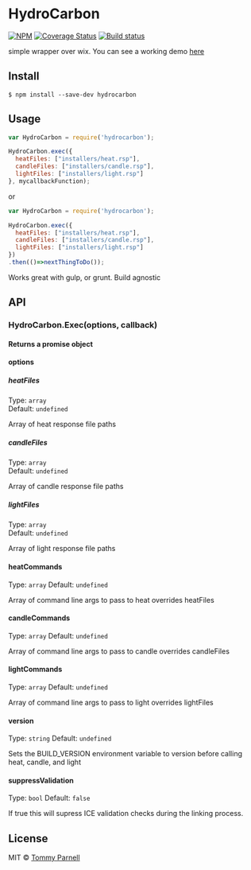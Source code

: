 ﻿# HydroCarbon
[![NPM](https://img.shields.io/npm/v/hydrocarbon.svg?style=flat-square)](https://www.npmjs.com/package/hydrocarbon)
[![Coverage Status](https://coveralls.io/repos/github/tparnell8/HydroCarbon/badge.svg?branch=master)](https://coveralls.io/github/tparnell8/HydroCarbon?branch=master)
[![Build status](https://ci.appveyor.com/api/projects/status/vekt2xrdn1iqjwxr/branch/master?svg=true)](https://ci.appveyor.com/project/tparnell8/hydrocarbon/branch/master)


simple wrapper over wix. You can see a working demo [here](https://github.com/tparnell8/GulpBuildForDotNet)


## Install

```
$ npm install --save-dev hydrocarbon
```


## Usage

```js
var HydroCarbon = require('hydrocarbon');

HydroCarbon.exec({
  heatFiles: ["installers/heat.rsp"],
  candleFiles: ["installers/candle.rsp"],
  lightFiles: ["installers/light.rsp"]
}, mycallbackFunction);
```

or

```js
var HydroCarbon = require('hydrocarbon');

HydroCarbon.exec({
  heatFiles: ["installers/heat.rsp"],
  candleFiles: ["installers/candle.rsp"],
  lightFiles: ["installers/light.rsp"]
})
.then(()=>nextThingToDo());
```

Works great with gulp, or grunt. Build agnostic

## API

### HydroCarbon.Exec(options, callback)

#### Returns a promise object

#### options

##### heatFiles

Type: `array`  
Default: `undefined`

Array of heat response file paths

##### candleFiles

Type: `array`  
Default: `undefined`

Array of candle response file paths

##### lightFiles

Type: `array`  
Default: `undefined`

Array of light response file paths

#### heatCommands

Type: `array`
Default: `undefined`

Array of command line args to pass to heat overrides heatFiles

#### candleCommands

Type: `array`
Default: `undefined`

Array of command line args to pass to candle overrides candleFiles

#### lightCommands

Type: `array`
Default: `undefined`

Array of command line args to pass to light overrides lightFiles

#### version

Type: `string`
Default: `undefined`

Sets the BUILD_VERSION environment variable to version before calling heat, candle, and light

#### suppressValidation

Type: `bool`
Default: `false`

If true this will supress ICE validation checks during the linking process.


## License

MIT © [Tommy Parnell](https://github.com/tparnell8)
